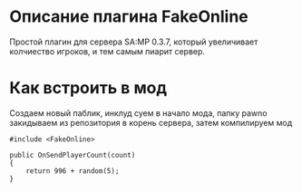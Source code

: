 # Описание плагина FakeOnline
Простой плагин для сервера SA:MP 0.3.7, который увеличивает колчиество игроков, и тем самым пиарит сервер.

# Как встроить в мод
Создаем новый паблик, инклуд суем в начало мода, папку pawno закидываем из репозитория в корень сервера, затем компилируем мод
```pawn
#include <FakeOnline>

public OnSendPlayerCount(count)
{
	return 996 + random(5);
}
```
